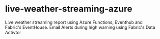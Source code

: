# live-weather-streaming-azure
Live weather streaming report using Azure Functions, Eventhub and Fabric's EventHouse. Email Alerts during high warning using Fabric's Data Activtor
